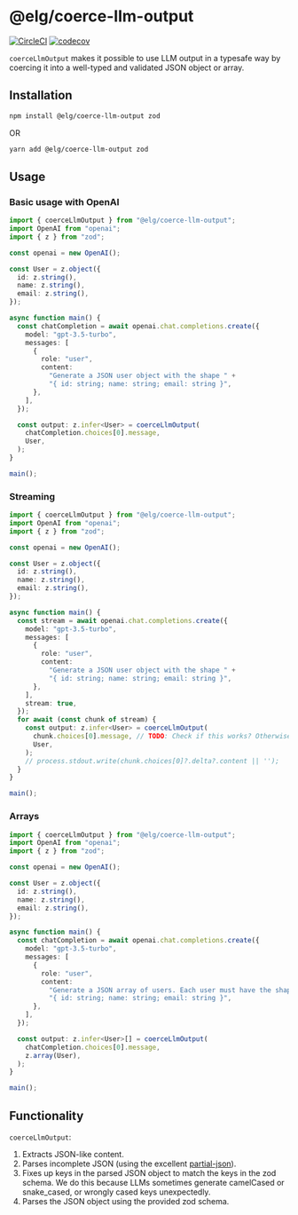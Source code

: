 # @elg/coerce-llm-output

[![CircleCI](https://dl.circleci.com/status-badge/img/gh/taneliang/coerce-llm-output/tree/main.svg?style=svg)](https://dl.circleci.com/status-badge/redirect/gh/taneliang/coerce-llm-output/tree/main)
[![codecov](https://codecov.io/github/taneliang/coerce-llm-output/graph/badge.svg?token=Vry55xt2Xs)](https://codecov.io/github/taneliang/coerce-llm-output)

`coerceLlmOutput` makes it possible to use LLM output in a typesafe way by coercing it into a well-typed and validated JSON object or array.

## Installation

```sh
npm install @elg/coerce-llm-output zod
```

OR

```sh
yarn add @elg/coerce-llm-output zod
```

## Usage

### Basic usage with OpenAI

```typescript
import { coerceLlmOutput } from "@elg/coerce-llm-output";
import OpenAI from "openai";
import { z } from "zod";

const openai = new OpenAI();

const User = z.object({
  id: z.string(),
  name: z.string(),
  email: z.string(),
});

async function main() {
  const chatCompletion = await openai.chat.completions.create({
    model: "gpt-3.5-turbo",
    messages: [
      {
        role: "user",
        content:
          "Generate a JSON user object with the shape " +
          "{ id: string; name: string; email: string }",
      },
    ],
  });

  const output: z.infer<User> = coerceLlmOutput(
    chatCompletion.choices[0].message,
    User,
  );
}

main();
```

### Streaming

```typescript
import { coerceLlmOutput } from "@elg/coerce-llm-output";
import OpenAI from "openai";
import { z } from "zod";

const openai = new OpenAI();

const User = z.object({
  id: z.string(),
  name: z.string(),
  email: z.string(),
});

async function main() {
  const stream = await openai.chat.completions.create({
    model: "gpt-3.5-turbo",
    messages: [
      {
        role: "user",
        content:
          "Generate a JSON user object with the shape " +
          "{ id: string; name: string; email: string }",
      },
    ],
    stream: true,
  });
  for await (const chunk of stream) {
    const output: z.infer<User> = coerceLlmOutput(
      chunk.choices[0].message, // TODO: Check if this works? Otherwise use chunk.choices[0].delta.content
      User,
    );
    // process.stdout.write(chunk.choices[0]?.delta?.content || '');
  }
}

main();
```

### Arrays

```typescript
import { coerceLlmOutput } from "@elg/coerce-llm-output";
import OpenAI from "openai";
import { z } from "zod";

const openai = new OpenAI();

const User = z.object({
  id: z.string(),
  name: z.string(),
  email: z.string(),
});

async function main() {
  const chatCompletion = await openai.chat.completions.create({
    model: "gpt-3.5-turbo",
    messages: [
      {
        role: "user",
        content:
          "Generate a JSON array of users. Each user must have the shape " +
          "{ id: string; name: string; email: string }",
      },
    ],
  });

  const output: z.infer<User>[] = coerceLlmOutput(
    chatCompletion.choices[0].message,
    z.array(User),
  );
}

main();
```

## Functionality

`coerceLlmOutput`:

1. Extracts JSON-like content.
2. Parses incomplete JSON (using the excellent [partial-json](https://www.npmjs.com/package/partial-json)).
3. Fixes up keys in the parsed JSON object to match the keys in the zod schema. We do this because LLMs sometimes generate camelCased or snake_cased, or wrongly cased keys unexpectedly.
4. Parses the JSON object using the provided zod schema.
